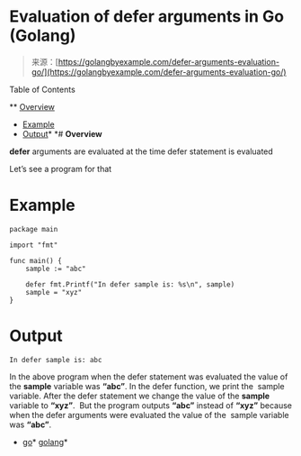 <!--yml
category: 未分类
date: 2024-10-13 06:26:53
-->

# Evaluation of defer arguments in Go (Golang)

> 来源：[https://golangbyexample.com/defer-arguments-evaluation-go/](https://golangbyexample.com/defer-arguments-evaluation-go/)

Table of Contents

 **   [Overview](#Overview "Overview")
*   [Example](#Example "Example")
*   [Output](#Output "Output")*  *# **Overview**

**defer** arguments are evaluated at the time defer statement is evaluated

Let’s see a program for that

# **Example**

```
package main

import "fmt"

func main() {
	sample := "abc"

	defer fmt.Printf("In defer sample is: %s\n", sample)
	sample = "xyz"
}
```

# **Output**

```
In defer sample is: abc
```

In the above program when the defer statement was evaluated the value of the **sample** variable was **“abc”**. In the defer function, we print the  sample variable. After the defer statement we change the value of the **sample** variable to **“xyz”**.  But the program outputs **“abc”** instead of **“xyz”** because when the defer arguments were evaluated the value of the  sample variable was **“abc”**.

*   [go](https://golangbyexample.com/tag/go/)*   [golang](https://golangbyexample.com/tag/golang/)*